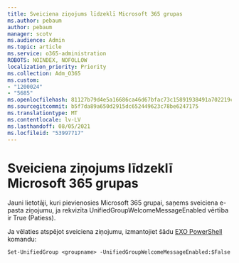 ```yaml
---
title: Sveiciena ziņojums līdzeklī Microsoft 365 grupas
ms.author: pebaum
author: pebaum
manager: scotv
ms.audience: Admin
ms.topic: article
ms.service: o365-administration
ROBOTS: NOINDEX, NOFOLLOW
localization_priority: Priority
ms.collection: Adm_O365
ms.custom:
- "1200024"
- "5685"
ms.openlocfilehash: 81127b79d4e5a16686ca46d67bfac73c15891938491a702219cd73757c4e106c
ms.sourcegitcommit: b5f7da89a650d2915dc652449623c78be6247175
ms.translationtype: MT
ms.contentlocale: lv-LV
ms.lasthandoff: 08/05/2021
ms.locfileid: "53997717"
---
```

# <a name="welcome-message-in-microsoft-365-groups"></a>Sveiciena ziņojums līdzeklī Microsoft 365 grupas

Jauni lietotāji, kuri pievienosies Microsoft 365 grupai, saņems sveiciena e-pasta ziņojumu, ja rekvizīta UnifiedGroupWelcomeMessageEnabled vērtība ir True (Patiess).

Ja vēlaties atspējot sveiciena ziņojumu, izmantojiet šādu [EXO PowerShell](https://docs.microsoft.com/powershell/exchange/exchange-online/exchange-online-powershell-v2/exchange-online-powershell-v2?view=exchange-ps) komandu:

`
Set-UnifiedGroup <groupname> -UnifiedGroupWelcomeMessageEnabled:$False
`

